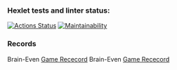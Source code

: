 ### Hexlet tests and linter status:
[![Actions Status](https://github.com/iPoolito/Proyecto-project-98/actions/workflows/hexlet-check.yml/badge.svg)](https://github.com/iPoolito/Proyecto-project-98/actions)
[![Maintainability](https://api.codeclimate.com/v1/badges/ec8ff916085d97847843/maintainability)](https://codeclimate.com/github/iPoolito/Proyecto-project-98/maintainability)

### Records

Brain-Even [Game Rececord](https://asciinema.org/a/DOchknRDbKvGgj68pOS716c54)
Brain-Even [Game Rececord](https://asciinema.org/a/xlX9voRmhz0EJzB130jCJ1iNi)